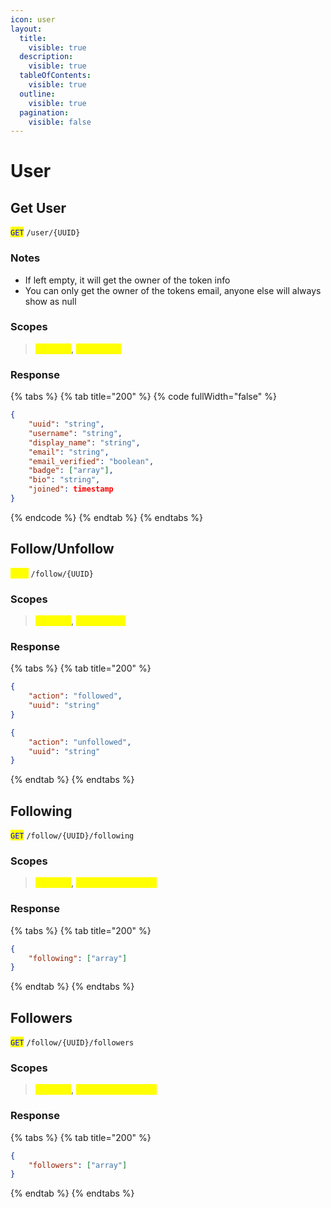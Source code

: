 ```yaml
---
icon: user
layout:
  title:
    visible: true
  description:
    visible: true
  tableOfContents:
    visible: true
  outline:
    visible: true
  pagination:
    visible: false
---
```


# User

## Get User

<mark style="color:blue;">`GET`</mark> `/user/{UUID}`

### Notes

* If left empty, it will get the owner of the token info
* You can only get the owner of the tokens email, anyone else will always show as null

### Scopes

> <mark style="color:yellow;">`user.get`</mark>, <mark style="color:yellow;">`user.email`</mark>

### Response

{% tabs %}
{% tab title="200" %}
{% code fullWidth="false" %}
```json
{
    "uuid": "string",
    "username": "string",
    "display_name": "string",
    "email": "string",
    "email_verified": "boolean",
    "badge": ["array"],
    "bio": "string",
    "joined": timestamp
}
```
{% endcode %}
{% endtab %}
{% endtabs %}

## Follow/Unfollow

<mark style="color:yellow;">`POST`</mark> `/follow/{UUID}`

### Scopes

> <mark style="color:yellow;">`user.get`</mark>, <mark style="color:yellow;">`user.follow`</mark>

### Response

{% tabs %}
{% tab title="200" %}
```json
{
    "action": "followed",
    "uuid": "string"
}
```

```json
{
    "action": "unfollowed",
    "uuid": "string"
}
```
{% endtab %}
{% endtabs %}

## Following

<mark style="color:blue;">`GET`</mark> `/follow/{UUID}/following`

### Scopes

> <mark style="color:yellow;">`user.get`</mark>, <mark style="color:yellow;">`user.following.get`</mark>

### Response

{% tabs %}
{% tab title="200" %}
```json
{
    "following": ["array"]
}
```
{% endtab %}
{% endtabs %}

## Followers

<mark style="color:blue;">`GET`</mark> `/follow/{UUID}/followers`

### Scopes

> <mark style="color:yellow;">`user.get`</mark>, <mark style="color:yellow;">`user.followers.get`</mark>

### Response

{% tabs %}
{% tab title="200" %}
```json
{
    "followers": ["array"]
}
```
{% endtab %}
{% endtabs %}
